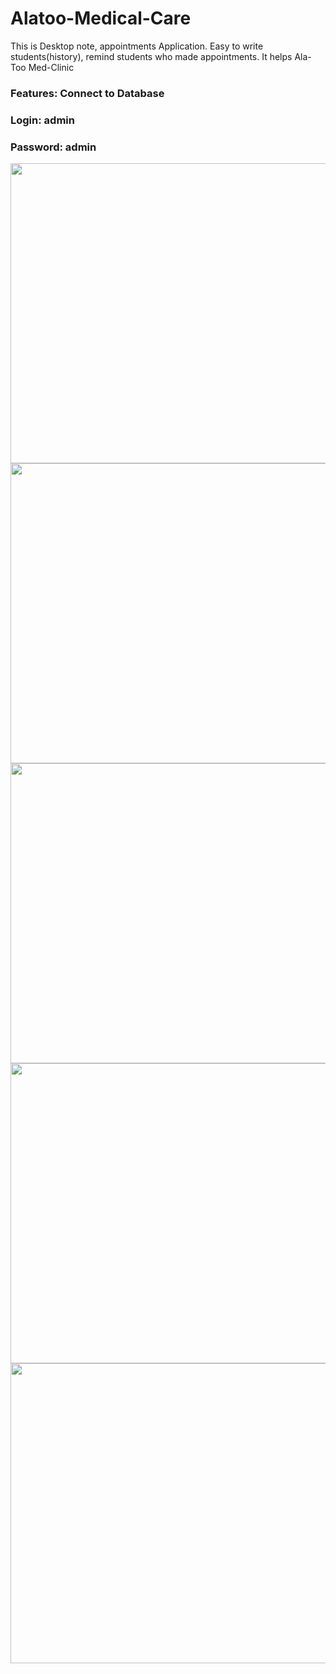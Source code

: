 # Alatoo-Medical-Care
This is Desktop note, appointments Application. Easy to write students(history), remind students who made appointments. It helps Ala-Too Med-Clinic

### Features: Connect to Database

### Login: admin 
### Password: admin
<img src="https://user-images.githubusercontent.com/49748480/142756905-7c80aad8-20b0-4ea4-be85-7449242a4c09.png" width="800" height="480" />

<img src="https://user-images.githubusercontent.com/49748480/142756849-c809def1-d4cb-4b94-af93-4316c80fd362.png" width="800" height="480" />

<img src="https://user-images.githubusercontent.com/49748480/148522729-f1df3465-f257-4c36-8f70-d01ca44c7c1e.png" width="800" height="480" />

<img src="https://user-images.githubusercontent.com/49748480/148522881-ee1a408b-3a20-48e1-bf0f-f94702920f43.png" width="800" height="480" />

<img src="https://user-images.githubusercontent.com/49748480/148523035-87e909f2-44fc-49c5-a617-dc1642c46c61.png" width="800" height="480" />

